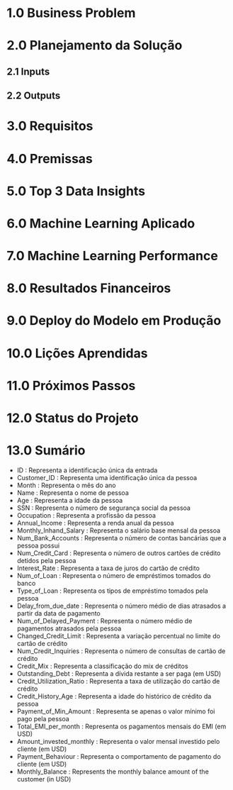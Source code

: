 # 1.0 Business Problem
# 2.0 Planejamento da Solução
## 2.1 Inputs
## 2.2 Outputs
# 3.0 Requisitos
# 4.0 Premissas
# 5.0 Top 3 Data Insights
# 6.0 Machine Learning Aplicado
# 7.0 Machine Learning Performance
# 8.0 Resultados Financeiros
# 9.0 Deploy do Modelo em Produção
# 10.0 Lições Aprendidas
# 11.0 Próximos Passos
# 12.0 Status do Projeto
# 13.0 Sumário
* ID : Representa a identificação única da entrada
* Customer_ID : Representa uma identificação única da pessoa
* Month : Representa o mês do ano
* Name : Representa o nome de pessoa
* Age : Representa a idade da pessoa
* SSN : Representa o número de segurança social da pessoa
* Occupation : Representa a profissão da pessoa
* Annual_Income : Representa a renda anual da pessoa
* Monthly_Inhand_Salary : Representa o salário base mensal da pessoa
* Num_Bank_Accounts : Representa o número de contas bancárias que a pessoa possui
* Num_Credit_Card : Representa o número de outros cartões de crédito detidos pela pessoa
* Interest_Rate : Representa a taxa de juros do cartão de crédito
* Num_of_Loan : Representa o número de empréstimos tomados do banco
* Type_of_Loan : Representa os tipos de empréstimo tomados pela pessoa
* Delay_from_due_date : Representa o número médio de dias atrasados ​​a partir da data de pagamento
* Num_of_Delayed_Payment : Representa o número médio de pagamentos atrasados ​​pela pessoa
* Changed_Credit_Limit : Representa a variação percentual no limite do cartão de crédito
* Num_Credit_Inquiries : Representa o número de consultas de cartão de crédito
* Credit_Mix : Representa a classificação do mix de créditos
* Outstanding_Debt : Representa a dívida restante a ser paga (em USD)
* Credit_Utilization_Ratio : Representa a taxa de utilização do cartão de crédito
* Credit_History_Age : Representa a idade do histórico de crédito da pessoa
* Payment_of_Min_Amount : Representa se apenas o valor mínimo foi pago pela pessoa
* Total_EMI_per_month : Representa os pagamentos mensais do EMI (em USD)
* Amount_invested_monthly : Representa o valor mensal investido pelo cliente (em USD)
* Payment_Behaviour : Representa o comportamento de pagamento do cliente (em USD)
* Monthly_Balance : Represents the monthly balance amount of the customer (in USD)